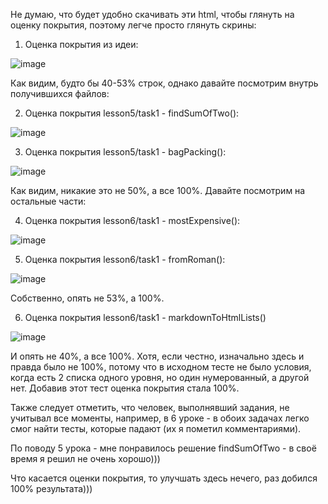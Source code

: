 Не думаю, что будет удобно скачивать эти html, чтобы глянуть на оценку покрытия, поэтому легче просто глянуть скрины:

1. Оценка покрытия из идеи:

![image](https://user-images.githubusercontent.com/43076360/159092051-0cadc5ca-c998-4a0a-9565-1869f6fea88b.png)

Как видим, будто бы 40-53% строк, однако давайте посмотрим внутрь получившихся файлов:

2. Оценка покрытия lesson5/task1 - findSumOfTwo():

![image](https://user-images.githubusercontent.com/43076360/159092228-84de4b9c-9ed8-4cfd-bc24-31d018aea4f5.png)

3. Оценка покрытия lesson5/task1 - bagPacking():

![image](https://user-images.githubusercontent.com/43076360/159092266-37c2b50e-aa1e-4adf-b1ea-685d230551b1.png)

Как видим, никакие это не 50%, а все 100%. Давайте посмотрим на остальные части:

4. Оценка покрытия lesson6/task1 - mostExpensive():

![image](https://user-images.githubusercontent.com/43076360/159092390-ae3b13fb-0784-4ab4-a77e-7eb5b89ed13d.png)

5. Оценка покрытия lesson6/task1 - fromRoman():

![image](https://user-images.githubusercontent.com/43076360/159092331-bd77405d-bb22-4e27-900e-96b672501060.png)

Собственно, опять не 53%, а 100%.

6. Оценка покрытия lesson6/task1 - markdownToHtmlLists()

![image](https://user-images.githubusercontent.com/43076360/159092491-16717bdd-d8bd-47b8-8e99-111300018da8.png)

И опять не 40%, а все 100%. Хотя, если честно, изначально здесь и правда было не 100%, потому что в исходном тесте не было условия, когда есть 2 списка одного уровня, но один нумерованный, а другой нет. Добавив этот тест оценка покрытия стала 100%.

Также следует отметить, что человек, выполнявший задания, не учитывал все моменты, например, в 6 уроке - в обоих задачах легко смог найти тесты, которые падают (их я пометил комментариями).

По поводу 5 урока - мне понравилось решение findSumOfTwo - в своё время я решил не очень хорошо)))

Что касается оценки покрытия, то улучшать здесь нечего, раз добился 100% результата)))
